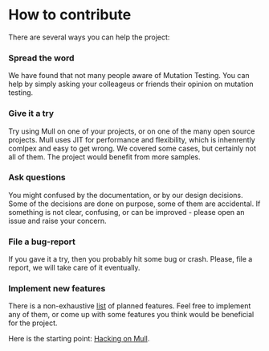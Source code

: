 # How to contribute

There are several ways you can help the project:

### Spread the word

We have found that not many people aware of Mutation Testing. You can help by
simply asking your colleageus or friends their opinion on mutation testing.

### Give it a try

Try using Mull on one of your projects, or on one of the many open source
projects. Mull uses JIT for performance and flexibility, which is inhenrently
comlpex and easy to get wrong. We covered some cases, but certainly not all of
them. The project would benefit from more samples.

### Ask questions

You might confused by the documentation, or by our design decisions. Some of
the decisions are done on purpose, some of them are accidental. If something is
not clear, confusing, or can be improved - please open an issue and raise your
concern.

### File a bug-report

If you gave it a try, then you probably hit some bug or crash. Please, file
a report, we will take care of it eventually.

### Implement new features

There is a non-exhaustive [list](https://github.com/mull-project/mull/issues)
of planned features. Feel free to implement any of them, or come up with some
features you think would be beneficial for the project.

Here is the starting point: [Hacking on Mull](documentation/hacking.md).

